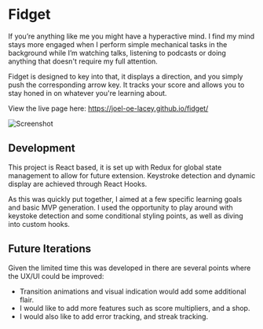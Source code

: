 # Fidget 
If you’re anything like me you might have a hyperactive mind. I find my mind stays more engaged when I perform simple mechanical tasks in the background while I’m  watching talks, listening to podcasts or doing anything that doesn't require my full attention.

Fidget is designed to key into that, it displays a direction, and you simply push the corresponding arrow key. It tracks your score and allows you to stay honed in on whatever you're learning about. 

View the live page here: https://joel-oe-lacey.github.io/fidget/

![Screenshot](./public/screen.png)

## Development
This project is React based, it is set up with Redux for global state management to allow for future extension. Keystroke detection and dynamic display are achieved through React Hooks.

As this was quickly put together, I aimed at a few specific learning goals and basic MVP generation. I used the opportunity to play around with keystoke detection and some conditional styling points, as well as diving into custom hooks. 

## Future Iterations
Given the limited time this was developed in there are several points where the UX/UI could be improved:
- Transition animations and visual indication would add some additional flair.
- I would like to add more features such as score multipliers, and a shop.
- I would also like to add error tracking, and streak tracking. 
